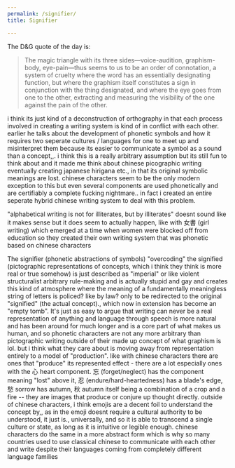 ```yaml
---
permalink: /signifier/
title: Signifier

---
```


The D&G quote of the day is:

> The magic triangle with its three sides—voice-audition, graphism-body, eye-pain—thus seems to us to be an order of connotation, a system of cruelty where the word has an essentially designating function, but where the graphism itself constitutes a sign in conjunction with the thing designated, and where the eye goes from one to the other, extracting and measuring the visibility of the one against the pain of the other.

i think its just kind of a deconstruction of orthography in that each process involved in creating a writing system is kind of in conflict with each other. earlier he talks about the development of phonetic symbols and how it requires two seperate cultures / languages for one to meet up and misinterpret them because its easier to communicate a symbol as a sound than a concept,,. i think this is a really arbitrary assumption but its still fun to think about and it made me think about chinese picographic writing eventually creating japanese hirigana etc., in that its original symbolic meanings are lost. chinese characters seem to be the only modern exception to this but even several components are used phonetically and are certifiably a complete fucking nightmare.. in fact i created an entire seperate hybrid chinese writing system to deal with this problem.

"alphabetical writing is not for illiterates, but by illiterates" doesnt sound like it makes sense but it does seem to actually happen, like with 女書 (girl writing) which emerged at a time when women were blocked off from education so they created their own writing system that was phonetic based on chinese characters

The signifier (phonetic abstractions of symbols) "overcoding" the signified (pictographic representations of concepts, which i think they think is more real or true somehow) is just described as "imperial" or like violent structuralist arbitrary rule-making and is actually stupid and gay and creates this kind of atmosphere where the meaning of a fundamentally meaningless string of letters is policed? like by law? only to be redirected to the original "signified" (the actual concept)., which now in extension has become an "empty tomb". It's just as easy to argue that writing can never be a real representation of anything and language through speech is more natural and has been around for much longer and is a core part of what makes us human, and so phonetic characters are not any more arbitrary than pictographic writing outside of their made up concept of what graphism is lol. but i think what they care about is moving away from representation entirely to a model of "production". like with chinese characters there are ones that "produce" its represented effect - there are a lot especially ones with the 心 heart component. 忘 (forget/neglect) has the component meaning "lost" above it, 忍 (endure/hard-heartedness) has a blade's edge, 愁 sorrow has autumn, 秋 autumn itself being a combination of a crop and a fire -- they are images that produce or conjure up thought directly. outside of chinese characters, i think emojis are a decent foil to understand the concept by,, as in the emoji doesnt require a cultural authority to be understood, it just is., universally, and so it is able to transcend a single culture or state, as long as it is intuitive or legible enough. chinese characters do the same in a more abstract form which is why so many countries used to use classical chinese to communicate with each other and write despite their languages coming from completely different language families 
